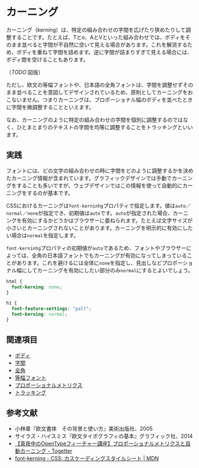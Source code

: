 # カーニング

カーニング（kerning）は、特定の組み合わせの字間を広げたり狭めたりして調整することです。たとえば、Tとo、AとVといった組み合わせでは、ボディをそのまま並べると字間が不自然に空いて見える場合があります。これを解消するため、ボディを重ねて字間を詰めます。逆に字間が詰まりすぎて見える場合には、ボディ間を空けることもあります。

（*TODO* 図版）

ただし、欧文の等幅フォントや、日本語の全角フォントは、字間を調整せずそのまま並べることを意図してデザインされているため、原則としてカーニングをおこないません。つまりカーニングは、プロポーショナル幅のボディを並べたときに字間を微調整することといえます。

なお、カーニングのように特定の組み合わせの字間を個別に調整するのではなく、ひとまとまりのテキストの字間を均等に調整することをトラッキングといいます。

## 実践

フォントには、どの文字の組み合わせの時に字間をどのように調整するかを決めたカーニング情報が含まれています。グラフィックデザインでは手動でカーニングをすることも多いですが、ウェブデザインではこの情報を使って自動的にカーニングをするのが基本です。

CSSにおけるカーニングは`font-kerninhg`プロパティで指定します。値は`auto`／`normal`／`none`が指定でき、初期値は`auto`です。`auto`が指定された場合、カーニングを有効にするかどうかはブラウザーに委ねられます。たとえば文字サイズが小さいとカーニングされないことがあります。カーニングを明示的に有効にしたい場合は`normal`を指定します。

`font-kerninhg`プロパティの初期値が`auto`であるため、フォントやブラウザーによっては、全角の日本語フォントでもカーニングが有効になってしまっていることがあります。これを避けるには全体に`none`を指定し、見出しなどプロポーショナル幅にしてカーニングを有効にしたい部分のみ`normal`にするとよいでしょう。

```css
html {
  font-kerning: none;
}

h1 {
  font-feature-settings: "palt";
  font-kerning: normal;
}
```

## 関連項目

- [ボディ](./body.md)
- [字間](./letter-space.md)
- [全角](./fullwidth.md)
- [等幅フォント](./monospaced-font.md)
- [プロポーショナルメトリクス](./proportional-metrics.md)
- [トラッキング](./tracking.md)

## 参考文献

- 小林章『欧文書体　その背景と使い方』美術出版社、2005
- サイラス・ハイスミス『欧文タイポグラフィの基本』グラフィック社、2014
- [【真夜中のOpenTypeフィーチャー講座】プロポーショナルメトリクスと自動カーニング - Togetter](https://togetter.com/li/1083953)
- [font-kerning - CSS: カスケーディングスタイルシート | MDN](https://developer.mozilla.org/ja/docs/Web/CSS/font-kerning)
